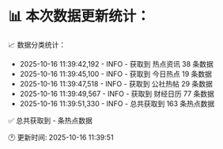 📊 本次数据更新统计：
==========================

📈 数据分类统计：
- 2025-10-16 11:39:42,192 - INFO - 获取到 热点资讯 38 条数据
- 2025-10-16 11:39:45,100 - INFO - 获取到 今日热点 19 条数据
- 2025-10-16 11:39:47,518 - INFO - 获取到 公社热帖 29 条数据
- 2025-10-16 11:39:49,567 - INFO - 获取到 财经日历 77 条数据
- 2025-10-16 11:39:51,330 - INFO - 总共获取到 163 条热点数据

✅ 总共获取到 - 条热点数据

🕐 更新时间: 2025-10-16 11:39:51
